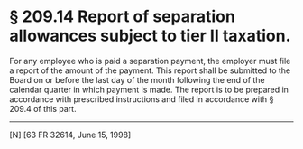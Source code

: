 # § 209.14   Report of separation allowances subject to tier II taxation.

For any employee who is paid a separation payment, the employer must file a report of the amount of the payment. This report shall be submitted to the Board on or before the last day of the month following the end of the calendar quarter in which payment is made. The report is to be prepared in accordance with prescribed instructions and filed in accordance with § 209.4 of this part.



---

[N] [63 FR 32614, June 15, 1998]




